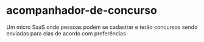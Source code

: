 # acompanhador-de-concurso
Um micro SaaS onde pessoas podem se cadastrar e terão concursos sendo enviadas para elas de acordo com preferências
